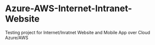 # Azure-AWS-Internet-Intranet-Website
Testing project for Internet/Inratnet Website and Mobile App over Cloud Azure/AWS
